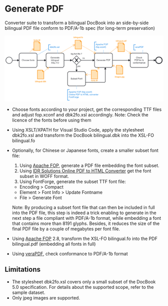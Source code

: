 # Generate PDF
Converter suite to transform a bilingual DocBook into an side-by-side bilingual PDF file conform to PDF/A-1b spec (for long-term preservation)

![Generate a PDF file from a DocBook file using XSL-FO and Apache FOP](generatePDF.png)
- Choose fonts according to your project, get the corresponding TTF files and adjust fop.xconf and dbk2fo.xsl accordingly.
Note: Check the licence of the fonts before using them
- Using XSLT/XPATH for Visual Studio Code, apply the stylesheet dbk2fo.xsl and transform the DocBook bilingual.dbk into the XSL-FO bilingual.fo
- Optionally, for Chinese or Japanese fonts, create a smaller subset font file:
  1. Using [Apache FOP](https://xmlgraphics.apache.org/fop/), generate a PDF file embedding the font subset.
  2. Using [IDR Solutions Online PDF to HTML Converter](https://www.idrsolutions.com/online-pdf-to-html5-converter) get the font subset in WOFF format.
  3. Using FontForge, generate the subset TTF font file:
    - Encoding > Compact
    - Element > Font Info > Update Fontname
    - File > Generate Font

  Note: By producing a subset font file that can then be included in full into the PDF file, this step is indeed a trick enabling to generate in the next step a file compliant with PDF/A-1b format, while embedding a font that contains more than 8191 glyphs. Besides, it reduces the size of the final PDF file by a couple of megabytes per font file.
- Using [Apache FOP](https://xmlgraphics.apache.org/fop/) 2.8, transform the XSL-FO bilingual.fo into the PDF bilingual.pdf (embedding all fonts in full)
- Using [veraPDF](https://verapdf.org/), check conformance to PDF/A-1b format

## Limitations
- The stylesheet dbk2fo.xsl covers only a small subset of the DocBook 5.0 specification. For details about the supported scope, refer to the sample dataset.
- Only jpeg images are supported.

